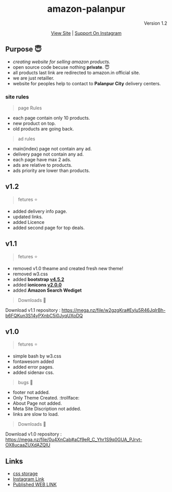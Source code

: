 <h1 align="center">amazon-palanpur</h1> 
<p align="right">Version 1.2</p>
<p align="center"><a href="https://kaushalbhatol.github.io/amazon-palanpur/" target="_blank">View Site</a> | <a href="http://instagram.com/amazon_palanpur/" target="_blank">Support On Instagram</a></p>

## Purpose :innocent:

 - *creating website for selling amazon products.*
 - open source code becuse nothing __private__. :innocent:
 - all products last link are redirected to amazon.in official site.
 - we are just retailler.
 - website for peoples help to contact to **Palanpur City** delivery centers.

### site rules 
> page Rules
- each page contain only 10 products. 
- new product on top.
- old products are going back.
> ad rules
- main(index) page not contain any ad.
- delivery page not contain any ad.
- each page have max 2 ads.
- ads are relative to products.
- ads priority are lower than products. 

## v1.2

>fetures :star:
- added delivery info page.
- updated links.
- added Licence
- added second page for top deals.

## v1.1

>fetures :star:
- removed v1.0 theame and created fresh new theme!
- removed w3.css
- added __bootstrap [v4.5.2](https://cdnjs.cloudflare.com/ajax/libs/twitter-bootstrap/4.5.2/css/bootstrap.min.css)__
- added __ionicons [v2.0.0](https://cdnjs.cloudflare.com/ajax/libs/ionicons/2.0.1/css/ionicons.min.css)__
- added __Amazon Search Wediget__
> Downloads :file_folder:

 Download v1.1 repository : https://mega.nz/file/w2gzgKra#Eylu5R46JqIrBh-b6FQKun3S14yPXnbC5i0JyqUXoDQ

## v1.0

>fetures :star:
- simple bash by w3.css
- fontawesom added
- added error pages.
- added sidenav css.

> bugs :bug:
- footer not added.
- Only Theme Created. :trollface:
- About Page not added.
- Meta Site Discription not added.
- links are slow to load.
> Downloads :file_folder:

 Download v1.0 repository : https://mega.nz/file/0u4XnCab#aCf9eR_C_Yhr1S9q0GUA_PJrvt-OX8ucaaZUXdAZQlU

## Links 

- [css storage](http://ks.unaux.com/) 
- [Instagram Link](http://instagram.com/amazon_palanpur/)
- [Published WEB LINK](https://amazon-palanpur.000webhostapp.com//)
